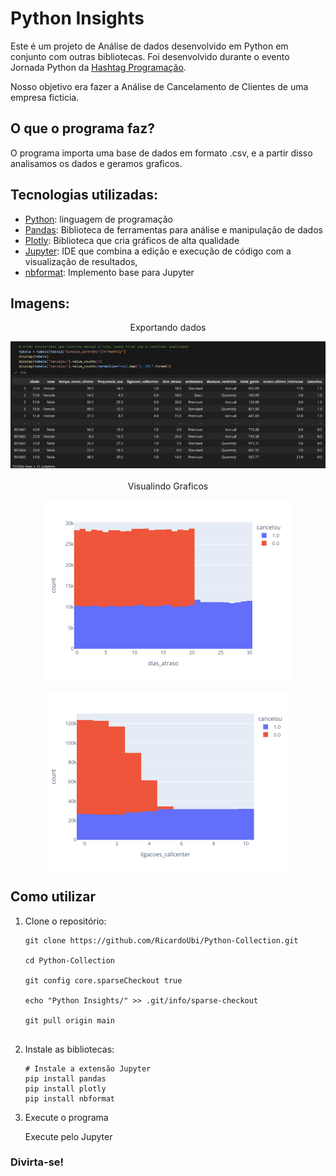 # Python Insights

Este é um projeto de Análise de dados desenvolvido em Python em conjunto com outras bibliotecas. Foi desenvolvido durante o evento Jornada Python da [Hashtag Programação](https://pages.hashtagtreinamentos.com/).

Nosso objetivo era fazer a Análise de Cancelamento de Clientes de uma empresa ficticia.

## O que o programa faz? 

O programa importa uma base de dados em formato .csv, e a partir disso analisamos os dados e geramos graficos.

## Tecnologias utilizadas:

* [Python](https://www.python.org/): linguagem de programação
* [Pandas](https://pandas.pydata.org/): Biblioteca de ferramentas para análise e manipulação de dados
* [Plotly](https://plotly.com/python/): Biblioteca que cria gráficos de alta qualidade
* [Jupyter](https://jupyter.org/): IDE que combina a edição e execução de código com a visualização de resultados,
* [nbformat](https://pypi.org/project/nbformat/): Implemento base para Jupyter


## Imagens:

<div align="center">
  <p>Exportando dados</p>
  <img src="imgs/PY-I1.png" alt="Dados Visualização" style="display:block; margin:auto; margin-bottom:20px;">

  <p style="margin-top:20px;">Visualindo Graficos</p>
  <img src="imgs/PY-I2.png" alt="Grafico 1" style="display:block; margin:auto; margin-bottom:20px;">

  <img src="imgs/PY-I3.png" alt="Grafico 2" style="display:block; margin:auto;">
</div>


## Como utilizar

1. Clone o repositório:

   ```terminal
   git clone https://github.com/RicardoUbi/Python-Collection.git

   cd Python-Collection

   git config core.sparseCheckout true

   echo "Python Insights/" >> .git/info/sparse-checkout

   git pull origin main


2. Instale as bibliotecas:
   
   ```terminal
   # Instale a extensão Jupyter
   pip install pandas
   pip install plotly
   pip install nbformat

3. Execute o programa
   
   Execute pelo Jupyter

### Divirta-se!
   
